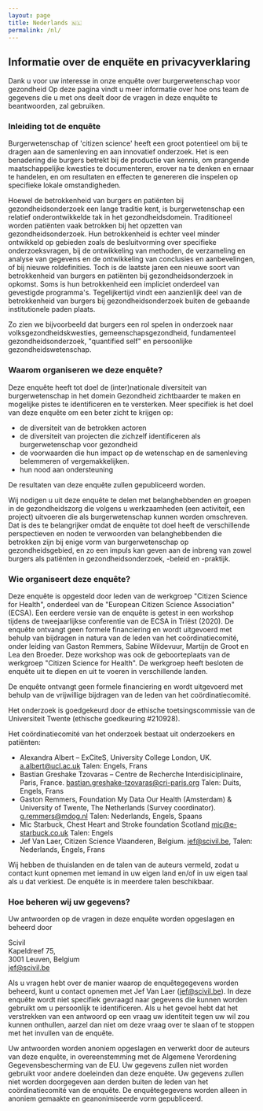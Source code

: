 ```yaml
---
layout: page
title: Nederlands 🇳🇱
permalink: /nl/
---
```


## Informatie over de enquëte en privacyverklaring

Dank u voor uw interesse in onze enquête over burgerwetenschap voor gezondheid Op deze pagina vindt u meer informatie over hoe ons team de gegevens die u met ons deelt door de vragen in deze enquête te beantwoorden, zal gebruiken.

### Inleiding tot de enquête

Burgerwetenschap of 'citizen science' heeft een groot potentieel om bij te dragen aan de samenleving en aan innovatief onderzoek. Het is een benadering die burgers betrekt bij de productie van kennis, om prangende maatschappelijke kwesties te documenteren, erover na te denken en ernaar te handelen, en om resultaten en effecten te genereren die inspelen op specifieke lokale omstandigheden.

Hoewel de betrokkenheid van burgers en patiënten bij gezondheidsonderzoek een lange traditie kent, is burgerwetenschap een relatief onderontwikkelde tak in het gezondheidsdomein. Traditioneel worden patiënten vaak betrokken bij het opzetten van gezondheidsonderzoek. Hun betrokkenheid is echter veel minder ontwikkeld op gebieden zoals de besluitvorming over specifieke onderzoeksvragen, bij de ontwikkeling van methoden, de verzameling en analyse van gegevens en de ontwikkeling van conclusies en aanbevelingen, of bij nieuwe roldefinities. Toch is de laatste jaren een nieuwe soort van betrokkenheid van burgers en patiënten bij gezondheidsonderzoek in opkomst. Soms is hun betrokkenheid een impliciet onderdeel van gevestigde programma's. Tegelijkertijd vindt een aanzienlijk deel van de betrokkenheid van burgers bij gezondheidsonderzoek buiten de gebaande institutionele paden plaats.

Zo zien we bijvoorbeeld dat burgers een rol spelen in onderzoek naar volksgezondheidskwesties, gemeenschapsgezondheid, fundamenteel gezondheidsonderzoek, "quantified self" en persoonlijke gezondheidswetenschap.

### Waarom organiseren we deze enquête?

Deze enquête heeft tot doel de (inter)nationale diversiteit van burgerwetenschap in het domein Gezondheid zichtbaarder te maken en mogelijke pistes te identificeren en te versterken. Meer specifiek is het doel van deze enquête om een beter zicht te krijgen op:
- de diversiteit van de betrokken actoren
- de diversiteit van projecten die zichzelf identificeren als burgerwetenschap voor gezondheid
- de voorwaarden die hun impact op de wetenschap en de samenleving belemmeren of vergemakkelijken.
- hun nood aan ondersteuning

De resultaten van deze enquête zullen gepubliceerd worden.

Wij nodigen u uit deze enquête te delen met belanghebbenden en groepen in de gezondheidszorg die volgens u werkzaamheden (een activiteit, een project) uitvoeren die als burgerwetenschap kunnen worden omschreven. Dat is des te belangrijker omdat de enquête tot doel heeft de verschillende perspectieven en noden te verwoorden van belanghebbenden die betrokken zijn bij enige vorm van burgerwetenschap op gezondheidsgebied, en zo een impuls kan geven aan de inbreng van zowel burgers als patiënten in gezondheidsonderzoek, -beleid en -praktijk.

### Wie organiseert deze enquête?

Deze enquête is opgesteld door leden van de werkgroep "Citizen Science for Health", onderdeel van de "European Citizen Science Association" (ECSA). Een eerdere versie van de enquête is getest in een workshop tijdens de tweejaarlijkse conferentie van de ECSA in Triëst (2020). De enquête ontvangt geen formele financiering en wordt uitgevoerd met behulp van bijdragen in natura van de leden van het coördinatiecomité, onder leiding van Gaston Remmers, Sabine Wildevuur, Martijn de Groot en Lea den Broeder. Deze workshop was ook de geboorteplaats van de werkgroep "Citizen Science for Health". De werkgroep heeft besloten de enquête uit te diepen en uit te voeren in verschillende landen.

De enquête ontvangt geen formele financiering en wordt uitgevoerd met behulp van de vrijwillige bijdragen van de leden van het coördinatiecomité.

Het onderzoek is goedgekeurd door de ethische toetsingscommissie van de Universiteit Twente (ethische goedkeuring #210928).

Het coördinatiecomité van het onderzoek bestaat uit onderzoekers en patiënten:
- Alexandra Albert – ExCiteS, University College London, UK. [a.albert@ucl.ac.uk](mailto:a.albert@ucl.ac.uk) Talen: Engels, Frans
- Bastian Greshake Tzovaras – Centre de Recherche Interdisiciplinaire, Paris, France. [bastian.greshake-tzovaras@cri-paris.org](mailto:bastian.greshake-tzovaras@cri-paris.org) Talen: Duits, Engels, Frans
- Gaston Remmers, Foundation My Data Our Health (Amsterdam) & University of Twente, The Netherlands (Survey coordinator). [g.remmers@mdog.nl](mailto:g.remmers@mdog.nl) Talen: Nederlands, Engels, Spaans
- Mic Starbuck, Chest Heart and Stroke foundation Scotland [mic@e-starbuck.co.uk](mailto:mic@e-starbuck.co.uk) Talen: Engels
- Jef Van Laer, Citizen Science Vlaanderen, Belgium. [jef@scivil.be](mailto:jef@scivil.be), Talen: Nederlands, Engels, Frans

Wij hebben de thuislanden en de talen van de auteurs vermeld, zodat u contact kunt opnemen met iemand in uw eigen land en/of in uw eigen taal als u dat verkiest. De enquête is in meerdere talen beschikbaar.

### Hoe beheren wij uw gegevens?

Uw antwoorden op de vragen in deze enquête worden opgeslagen en beheerd door

Scivil<br>
Kapeldreef 75,<br/>
3001 Leuven, Belgium<br/>
jef@scivil.be<br/>

Als u vragen hebt over de manier waarop de enquêtegegevens worden beheerd, kunt u contact opnemen met Jef Van Laer ([jef@scivil.be](mailto:jef@scivil.be)).
In deze enquête wordt niet specifiek gevraagd naar gegevens die kunnen worden gebruikt om u persoonlijk te identificeren. Als u het gevoel hebt dat het verstrekken van een antwoord op een vraag uw identiteit tegen uw wil zou kunnen onthullen, aarzel dan niet om deze vraag over te slaan of te stoppen met het invullen van de enquête.

Uw antwoorden worden anoniem opgeslagen en verwerkt door de auteurs van deze enquête, in overeenstemming met de Algemene Verordening Gegevensbescherming van de EU. Uw gegevens zullen niet worden gebruikt voor andere doeleinden dan deze enquête. Uw gegevens zullen niet worden doorgegeven aan derden buiten de leden van het coördinatiecomité van de enquête. De enquêtegegevens worden alleen in anoniem gemaakte en geanonimiseerde vorm gepubliceerd.
